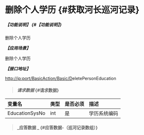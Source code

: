 # 删除个人学历 {#获取河长巡河记录}

##### _【功能说明】_ {#【功能说明】}

删除个人学历

_**【应用场景】**_

删除个人学历

_**【接口地址】**_

[http://ip:port/BasicAction/](http://ip:port/HMQuery/PatrolRiver/GetPatrolRivers)[Basic](http://ip:port/HMQuery/PatrolRiver/GetPatrolRivers)[/D](http://ip:port/HMQuery/PatrolRiver/GetPatrolRivers)eletePersonEducation

> #### _请求数据_ {#请求数据}

| 变量名 | 类型 | 是否必须 | 描述 |
| :--- | :--- | :--- | :--- |
| EducationSysNo | int | 是 | 学历系统编码 |

> #### _应答数据 _ {#应答数据-（巡河记录数组）}



